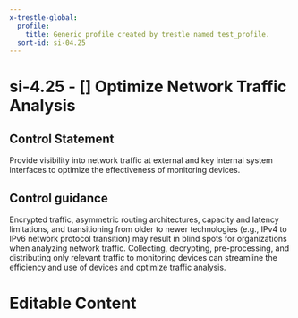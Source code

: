 ```yaml
---
x-trestle-global:
  profile:
    title: Generic profile created by trestle named test_profile.
  sort-id: si-04.25
---
```


# si-4.25 - \[\] Optimize Network Traffic Analysis

## Control Statement

Provide visibility into network traffic at external and key internal system interfaces to optimize the effectiveness of monitoring devices.

## Control guidance

Encrypted traffic, asymmetric routing architectures, capacity and latency limitations, and transitioning from older to newer technologies (e.g., IPv4 to IPv6 network protocol transition) may result in blind spots for organizations when analyzing network traffic. Collecting, decrypting, pre-processing, and distributing only relevant traffic to monitoring devices can streamline the efficiency and use of devices and optimize traffic analysis.

# Editable Content

<!-- Make additions and edits below -->
<!-- The above represents the contents of the control as received by the profile, prior to additions. -->
<!-- If the profile makes additions to the control, they will appear below. -->
<!-- The above markdown may not be edited but you may edit the content below, and/or introduce new additions to be made by the profile. -->
<!-- If there is a yaml header at the top, parameter values may be edited. Use --set-parameters to incorporate the changes during assembly. -->
<!-- The content here will then replace what is in the profile for this control, after running profile-assemble. -->
<!-- The current profile has no added parts for this control, but you may add new ones here. -->
<!-- Each addition must have a heading either of the form ## Control my_addition_name -->
<!-- or ## Part a. (where the a. refers to one of the control statement labels.) -->
<!-- "## Control" parts are new parts added after the statement part. -->
<!-- "## Part" parts are new parts added into the top-level statement part with that label. -->
<!-- Subparts may be added with nested hash levels of the form ### My Subpart Name -->
<!-- underneath the parent ## Control or ## Part being added -->
<!-- See https://ibm.github.io/compliance-trestle/tutorials/ssp_profile_catalog_authoring/ssp_profile_catalog_authoring for guidance. -->
